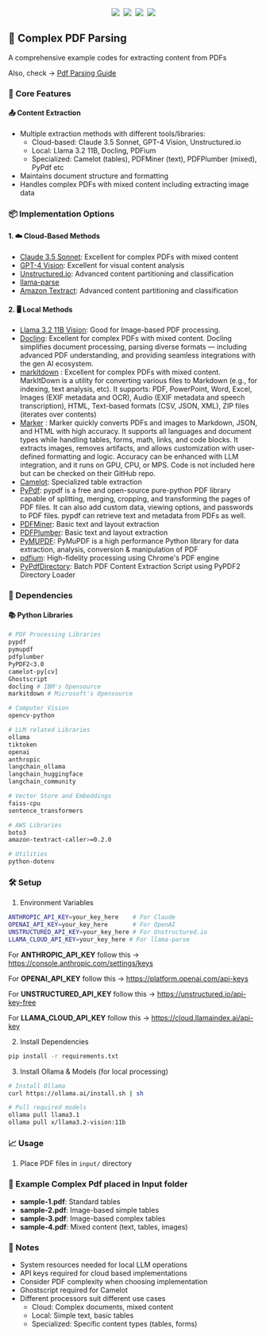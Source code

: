 

<div align="center">
    <a target="_blank" href="https://www.youtube.com/@genieincodebottle"><img src="https://img.shields.io/badge/YouTube-@genieincodebottle-blue"></a>&nbsp;
    <a target="_blank" href="https://www.linkedin.com/in/rajesh-srivastava"><img src="https://img.shields.io/badge/style--5eba00.svg?label=LinkedIn&logo=linkedin&style=social"></a>&nbsp;
    <a target="_blank" href="https://www.instagram.com/genieincodebottle/"><img src="https://img.shields.io/badge/@genieincodebottle-C13584?style=flat-square&labelColor=C13584&logo=instagram&logoColor=white&link=https://www.instagram.com/eduardopiresbr/"></a>&nbsp;
    <a target="_blank" href="https://github.com/genieincodebottle/generative-ai/blob/main/GenAI_Roadmap.md"><img src="https://img.shields.io/badge/style--5eba00.svg?label=GenAI Roadmap&logo=github&style=social"></a>
</div>

## 📑 Complex PDF Parsing

A comprehensive example codes for extracting content from PDFs

Also, check -> [Pdf Parsing Guide](https://github.com/genieincodebottle/parse-my-pdf/blob/main/pdf-parsing-guide.pdf)

### 📌 Core Features

#### 📤 Content Extraction
- Multiple extraction methods with different tools/libraries:
  - Cloud-based: Claude 3.5 Sonnet, GPT-4 Vision, Unstructured.io
  - Local: Llama 3.2 11B, Docling, PDFium
  - Specialized: Camelot (tables), PDFMiner (text), PDFPlumber (mixed), PyPdf etc
- Maintains document structure and formatting
- Handles complex PDFs with mixed content including extracting image data


### 📦 Implementation Options

#### 1. ☁️ Cloud-Based Methods
- [Claude 3.5 Sonnet](parser/claude/): Excellent  for complex PDFs with mixed content
- [GPT-4 Vision](parser/openai/): Excellent for visual content analysis
- [Unstructured.io](parser/unstructured-io/): Advanced content partitioning and classification
- [llama-parse](parser/llama-parse/)
- [Amazon Textract](parser/amazon-textract/): Advanced content partitioning and classification

#### 2. 🖥️ Local Methods
- [Llama 3.2 11B Vision](parser/llama-vision/): Good for Image-based PDF processing.
- [Docling](parser/docling/): Excellent  for complex PDFs with mixed content. Docling simplifies document processing, parsing diverse formats — including advanced PDF understanding, and providing seamless integrations with the gen AI ecosystem.
- [markitdown](parser/markitdown/) : Excellent  for complex PDFs with mixed content. MarkItDown is a utility for converting various files to Markdown (e.g., for indexing, text analysis, etc). It supports: PDF, PowerPoint, Word, Excel, Images (EXIF metadata and OCR), Audio (EXIF metadata and speech transcription), HTML, Text-based formats (CSV, JSON, XML), ZIP files (iterates over contents)
- [Marker](https://github.com/VikParuchuri/marker) : Marker quickly converts PDFs and images to Markdown, JSON, and HTML with high accuracy. It supports all languages and document types while handling tables, forms, math, links, and code blocks. It extracts images, removes artifacts, and allows customization with user-defined formatting and logic. Accuracy can be enhanced with LLM integration, and it runs on GPU, CPU, or MPS. Code is not included here but can be checked on their GitHub repo.
- [Camelot](parser/camelot/): Specialized table extraction
- [PyPdf](parser/pypdf/): pypdf is a free and open-source pure-python PDF library capable of splitting, merging, cropping, and transforming the pages of PDF files. It can also add custom data, viewing options, and passwords to PDF files. pypdf can retrieve text and metadata from PDFs as well.
- [PDFMiner](parser/pdfminer/): Basic text and layout extraction
- [PDFPlumber](parser/pdfplumber/): Basic text and layout extraction
- [PyMUPDF](parser/pymupdf/): PyMuPDF is a high performance Python library for data extraction, analysis, conversion & manipulation of PDF
- [pdfium](parser/pypdfmium/): High-fidelity processing using Chrome's PDF engine
- [PyPdfDirectory](parser/pypdfdirectory/): Batch PDF Content Extraction Script using PyPDF2 Directory Loader


### 🔗 Dependencies

#### 📚 Python Libraries
```bash
# PDF Processing Libraries
pypdf
pymupdf
pdfplumber
PyPDF2<3.0
camelot-py[cv]
Ghostscript
docling # IBM's Opensource
markitdown # Microsoft's Opensource 

# Computer Vision
opencv-python

# LLM related Libraries
ollama
tiktoken
openai
anthropic
langchain_ollama
langchain_huggingface
langchain_community

# Vector Store and Embeddings
faiss-cpu
sentence_transformers

# AWS Libraries
boto3
amazon-textract-caller>=0.2.0

# Utilities
python-dotenv
```

### 🛠️ Setup

1. Environment Variables
```bash
ANTHROPIC_API_KEY=your_key_here    # For Claude
OPENAI_API_KEY=your_key_here       # For OpenAI
UNSTRUCTURED_API_KEY=your_key_here # For Unstructured.io
LLAMA_CLOUD_API_KEY=your_key_here # For llama-parse
```

For **ANTHROPIC_API_KEY** follow this -> https://console.anthropic.com/settings/keys

For **OPENAI_API_KEY** follow this -> https://platform.openai.com/api-keys

For **UNSTRUCTURED_API_KEY** follow this -> https://unstructured.io/api-key-free

For **LLAMA_CLOUD_API_KEY** follow this -> https://cloud.llamaindex.ai/api-key

2. Install Dependencies
```bash
pip install -r requirements.txt
```

3. Install Ollama & Models (for local processing)
```bash
# Install Ollama
curl https://ollama.ai/install.sh | sh

# Pull required models
ollama pull llama3.1
ollama pull x/llama3.2-vision:11b
```

### 📈 Usage

1. Place PDF files in `input/` directory

### 📄 Example Complex Pdf placed in Input folder
- **sample-1.pdf**: Standard tables
- **sample-2.pdf**: Image-based simple tables
- **sample-3.pdf**: Image-based complex tables
- **sample-4.pdf**: Mixed content (text, tables, images)

### 📝 Notes
- System resources needed for local LLM operations
- API keys required for cloud based implementations
- Consider PDF complexity when choosing implementation
- Ghostscript required for Camelot
- Different processors suit different use cases
  - Cloud: Complex documents, mixed content
  - Local: Simple text, basic tables
  - Specialized: Specific content types (tables, forms)